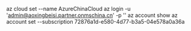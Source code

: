 az cloud set --name AzureChinaCloud
az login -u 'admin@aoxingbeisi.partner.onmschina.cn' -p ''
az account show
az account set --subscription 72876a1d-e580-4d77-b3a5-04e578a0a36a